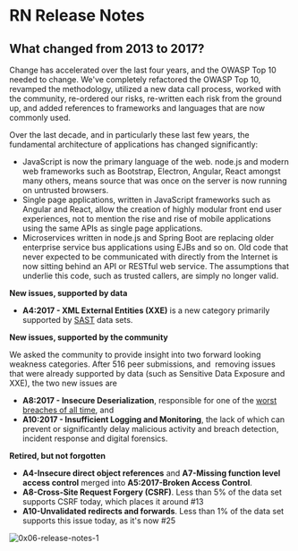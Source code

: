 # RN Release Notes
## What changed from 2013 to 2017?

Change has accelerated over the last four years, and the OWASP Top 10 needed to change. We've completely refactored the OWASP Top 10, revamped the methodology, utilized a new data call process, worked with the community, re-ordered our risks, re-written each risk from the ground up, and added references to frameworks and languages that are now commonly used. 

Over the last decade, and in particularly these last few years, the fundamental architecture of applications has changed significantly:

* JavaScript is now the primary language of the web. node.js and modern web frameworks such as Bootstrap, Electron, Angular, React amongst many others, means source that was once on the server is now running on untrusted browsers.
* Single page applications, written in JavaScript frameworks such as Angular and React, allow the creation of highly modular front end user experiences, not to mention the rise and rise of mobile applications using the same APIs as single page applications.
* Microservices written in node.js and Spring Boot are replacing older enterprise service bus applications using EJBs and so on. Old code that never expected to be communicated with directly from the Internet is now sitting behind an API or RESTful web service. The assumptions that underlie this code, such as trusted callers, are simply no longer valid.

**New issues, supported by data**

* **A4:2017 - XML External Entities (XXE)** is a new category primarily supported by [SAST](https://www.owasp.org/index.php/Source_Code_Analysis_Tools) data sets. 

**New issues, supported by the community**

We asked the community to provide insight into two forward looking weakness categories. After 516 peer submissions, and  removing issues that were already supported by data (such as Sensitive Data Exposure and XXE), the two new issues are 

* **A8:2017 - Insecure Deserialization**, responsible for one of the [worst breaches of all time](https://blog.secureideas.com/2017/09/equifax-breach-why-i-am-not-surprised.html), and
* **A10:2017 - Insufficient Logging and Monitoring**, the lack of which can prevent or significantly delay malicious activity and breach detection, incident response and digital forensics.

**Retired, but not forgotten**

* **A4-Insecure direct object references** and **A7-Missing function level access control** merged into **A5:2017-Broken Access Control**.
* **A8-Cross-Site Request Forgery (CSRF)**. Less than 5% of the data set supports CSRF today, which places it around #13 
* **A10-Unvalidated redirects and forwards**. Less than 1% of the data set supports this issue today, as it's now #25

![0x06-release-notes-1](images/0x06-release-notes-1.png)
